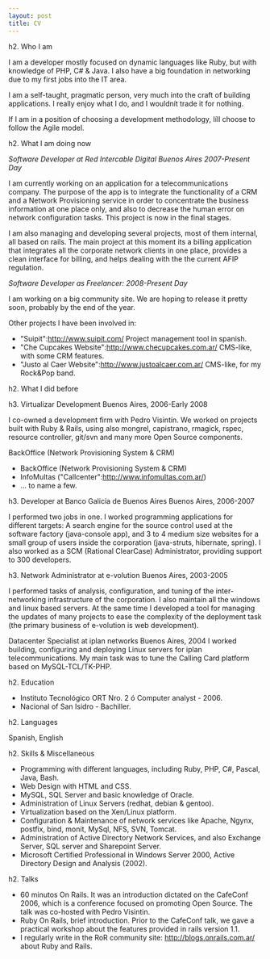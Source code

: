 ```yaml
--- 
layout: post
title: CV
---
```

h2. Who I am

I am a developer mostly focused on dynamic languages like Ruby, but with knowledge of PHP, C# &amp; Java. I also have a big foundation in networking due to my first jobs into the IT area.

I am a self-taught, pragmatic person, very much into the craft of building applications. I really enjoy what I do, and I wouldn&iacute;t trade it for nothing.

If I am in a position of choosing a development methodology, I&iacute;ll choose to follow the Agile model.

h2. What I am doing now

*Software Developer at Red Intercable Digital Buenos Aires 2007-Present Day*

I am currently working on an application for a telecommunications company. The purpose of the app is to integrate the functionality of a CRM and a Network Provisioning service in order to concentrate the business information at one place only, and also to decrease the human error on network configuration tasks. This project is now in the final stages.

I am also managing and developing several projects, most of them internal, all based on rails. The main project at this moment its a billing application that integrates all the corporate network clients in one place, provides a clean interface for billing, and helps dealing with the the current AFIP regulation. 

*Software Developer as Freelancer: 2008-Present Day*

I am working on a big community site. We are hoping to release it pretty soon, probably by the end of the year. 

Other projects I have been involved in:

* "Suipit":http://www.suipit.com/ Project management tool in spanish. 
* "Che Cupcakes Website":http://www.checupcakes.com.ar/ CMS-like, with some CRM features. 
* "Justo al Caer Website":http://www.justoalcaer.com.ar/ CMS-like, for my Rock&Pop band.

h2. What I did before

h3. Virtualizar Development Buenos Aires, 2006-Early 2008

I co-owned a development firm with Pedro Visint&iacute;n. We worked on projects built with Ruby &amp; Rails, using also mongrel, capistrano, rmagick, rspec, resource controller, git/svn and many more Open Source components.
	
BackOffice (Network Provisioning System &amp; CRM)
		
* BackOffice (Network Provisioning System &amp; CRM)
* InfoMultas ("Callcenter":http://www.infomultas.com.ar/)
* ... to name a few.

h3. Developer at Banco Galicia de Buenos Aires Buenos Aires, 2006-2007

I performed two jobs in one. I worked programming applications for different targets: A search engine for the source control used at the software factory (java-console app), and 3 to 4 medium size websites for a small group of users inside the corporation (java-struts, hibernate, spring). I also worked as a SCM (Rational ClearCase) Administrator, providing support to 300 developers.

h3. Network Administrator at e-volution Buenos Aires, 2003-2005

I performed tasks of analysis, configuration, and tuning of the inter-networking infrastructure of the corporation. I also maintain all the windows and linux based servers. At the same time I developed a tool for managing the updates of many projects to ease the complexity of the deployment task (the primary business of e-volution is web development).

Datacenter Specialist at iplan networks Buenos Aires, 2004 I worked building, configuring and deploying Linux servers for iplan telecommunications. My main task was to tune the Calling Card platform based on MySQL-TCL/TK-PHP.

h2. Education

* Instituto Tecnol&oacute;gico ORT Nro. 2 &oacute; Computer analyst - 2006.
* Nacional of San Isidro -  Bachiller.

h2. Languages

Spanish, English

h2. Skills &amp; Miscellaneous

* Programming with different languages, including Ruby, PHP, C#, Pascal, Java, Bash.
* Web Design with HTML and CSS.
* MySQL, SQL Server and basic knowledge of Oracle.
* Administration of Linux Servers (redhat, debian &amp; gentoo).
* Virtualization based on the Xen/Linux platform.
* Configuration &amp; Maintenance   of network services like Apache, Ngynx, postfix, bind, monit, MySql, NFS, SVN, Tomcat.
* Administration of Active Directory Network Services, and also Exchange Server, SQL server and Sharepoint Server.
* Microsoft Certified Professional in Windows Server 2000, Active Directory Design and Analysis (2002).

h2. Talks

* 60 minutos On Rails. It was an introduction dictated on the CafeConf 2006, which is a conference focused on promoting Open Source. The talk was co-hosted with Pedro Visintin.
* Ruby On Rails, brief introduction. Prior to the CafeConf talk, we gave a practical workshop about the features provided in rails version 1.1.
* I regularly write in the RoR community site: http://blogs.onrails.com.ar/ about Ruby and Rails.
